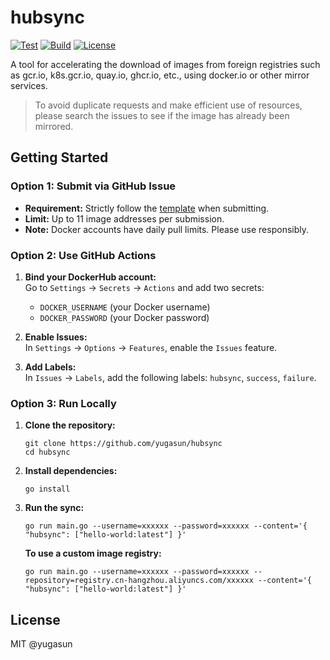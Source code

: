 # hubsync

[![Test](https://github.com/yugasun/hubsync/actions/workflows/test.yml/badge.svg)](https://github.com/yugasun/hubsync/actions/workflows/test.yml)
[![Build](https://github.com/yugasun/hubsync/actions/workflows/release.yml/badge.svg)](https://github.com/yugasun/hubsync/actions/workflows/release.yml)
[![License](https://img.shields.io/badge/license-MIT-blue.svg)](https://opensource.org/licenses/MIT)

A tool for accelerating the download of images from foreign registries such as gcr.io, k8s.gcr.io, quay.io, ghcr.io, etc., using docker.io or other mirror services.

> To avoid duplicate requests and make efficient use of resources, please search the issues to see if the image has already been mirrored.

## Getting Started

### Option 1: Submit via GitHub Issue

- **Requirement:** Strictly follow the [template](https://github.com/yugasun/hubsync/issues/2) when submitting.
- **Limit:** Up to 11 image addresses per submission.
- **Note:** Docker accounts have daily pull limits. Please use responsibly.

### Option 2: Use GitHub Actions

1. **Bind your DockerHub account:**  
   Go to `Settings` → `Secrets` → `Actions` and add two secrets:

   - `DOCKER_USERNAME` (your Docker username)
   - `DOCKER_PASSWORD` (your Docker password)

2. **Enable Issues:**  
   In `Settings` → `Options` → `Features`, enable the `Issues` feature.

3. **Add Labels:**  
   In `Issues` → `Labels`, add the following labels: `hubsync`, `success`, `failure`.

### Option 3: Run Locally

1. **Clone the repository:**

   ```shell
   git clone https://github.com/yugasun/hubsync
   cd hubsync
   ```

2. **Install dependencies:**

   ```shell
   go install
   ```

3. **Run the sync:**

   ```shell
   go run main.go --username=xxxxxx --password=xxxxxx --content='{ "hubsync": ["hello-world:latest"] }'
   ```

   **To use a custom image registry:**

   ```shell
   go run main.go --username=xxxxxx --password=xxxxxx --repository=registry.cn-hangzhou.aliyuncs.com/xxxxxx --content='{ "hubsync": ["hello-world:latest"] }'
   ```

## License

MIT @yugasun
